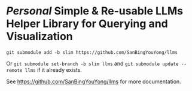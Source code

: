 # *Personal* Simple & Re-usable LLMs Helper Library for Querying and Visualization

`git submodule add -b slim https://github.com/SanBingYouYong/llms`

Or `git submodule set-branch -b slim llms` and `git submodule update --remote llms` if it already exists.

See https://github.com/SanBingYouYong/llms for more documentation.
